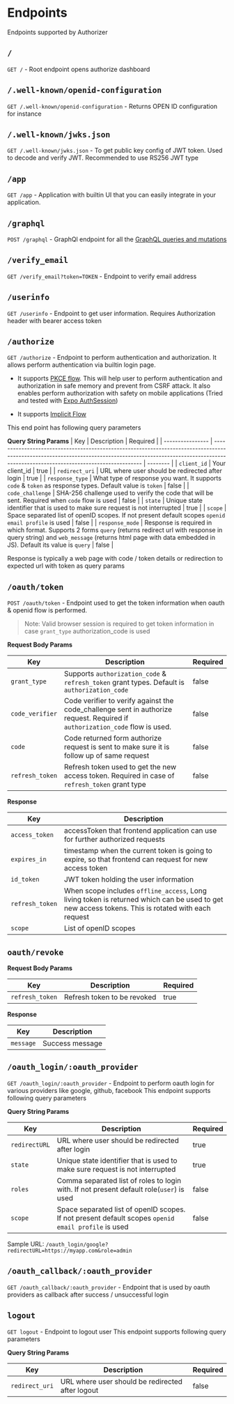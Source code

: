 # Endpoints

Endpoints supported by Authorizer

## `/`

`GET /` - Root endpoint opens authorize dashboard

## `/.well-known/openid-configuration`

`GET /.well-known/openid-configuration` - Returns OPEN ID configuration for instance

## `/.well-known/jwks.json`

`GET /.well-known/jwks.json` - To get public key config of JWT token. Used to decode and verify JWT. Recommended to use RS256 JWT type

## `/app`

`GET /app` - Application with builtin UI that you can easily integrate in your application.

## `/graphql`

`POST /graphql` - GraphQl endpoint for all the [GraphQL queries and mutations](/core/graphql-api)

## `/verify_email`

`GET /verify_email?token=TOKEN` - Endpoint to verify email address

## `/userinfo`

`GET /userinfo` - Endpoint to get user information. Requires Authorization header with bearer access token

## `/authorize`

`GET /authorize` - Endpoint to perform authentication and authorization.
It allows perform authentication via builtin login page.

- It supports [PKCE flow](https://datatracker.ietf.org/doc/html/rfc7636). This will help user to perform authentication and authorization in safe memory and prevent from CSRF attack. It also enables perform authorization with safety on mobile applications (Tried and tested with [Expo AuthSession](https://github.com/authorizerdev/examples/tree/main/with-react-native-expo))

- It supports [Implicit Flow](https://datatracker.ietf.org/doc/html/rfc6749#section-1.3.2)

This end point has following query parameters

**Query String Params**
| Key              | Description                                                                                                                                                                                                      | Required |
| ---------------- | ---------------------------------------------------------------------------------------------------------------------------------------------------------------------------------------------------------------- | -------- |
| `client_id`      | Your client_id                                                                                                                                                                                                   | true     |
| `redirect_uri`   | URL where user should be redirected after login                                                                                                                                                                  | true     |
| `response_type`  | What type of response you want. It supports `code` & `token` as response types. Default value is `token`                                                                                                         | false    |
| `code_challenge` | SHA-256 challenge used to verify the code that will be sent. Required when `code` flow is used                                                                                                                   | false    |
| `state`          | Unique state identifier that is used to make sure request is not interrupted                                                                                                                                     | true     |
| `scope`          | Space separated list of openID scopes. If not present default scopes `openid email profile` is used                                                                                                              | false    |
| `response_mode`  | Response is required in which format. Supports 2 forms `query` (returns redirect url with response in query string) and `web_message` (returns html page with data embedded in JS). Default its value is `query` | false    |

Response is typically a web page with code / token details or redirection to expected url with token as query params

## `/oauth/token`

`POST /oauth/token` - Endpoint used to get the token information when oauth & openid flow is performed.

> Note: Valid browser session is required to get token information in case `grant_type` authorization_code is used

**Request Body Params**

| Key             | Description                                                                                                                  | Required |
| --------------- | ---------------------------------------------------------------------------------------------------------------------------- | -------- |
| `grant_type`    | Supports `authorization_code` & `refresh_token` grant types. Default is `authorization_code`                                 | false    |
| `code_verifier` | Code verifier to verify against the code_challenge sent in authorize request. Required if `authorization_code` flow is used. | false    |
| `code`          | Code returned form authorize request is sent to make sure it is follow up of same request                                    | false    |
| `refresh_token` | Refresh token used to get the new access token. Required in case of `refresh_token` grant type                               | false    |

**Response**

| Key             | Description                                                                                                                                       |
| --------------- | ------------------------------------------------------------------------------------------------------------------------------------------------- |
| `access_token`  | accessToken that frontend application can use for further authorized requests                                                                     |
| `expires_in`    | timestamp when the current token is going to expire, so that frontend can request for new access token                                            |
| `id_token`      | JWT token holding the user information                                                                                                            |
| `refresh_token` | When scope includes `offline_access`, Long living token is returned which can be used to get new access tokens. This is rotated with each request |
| `scope`         | List of openID scopes                                                                                                                             |

## `oauth/revoke`

**Request Body Params**

| Key             | Description                 | Required |
| --------------- | --------------------------- | -------- |
| `refresh_token` | Refresh token to be revoked | true     |

**Response**

| Key       | Description     |
| --------- | --------------- |
| `message` | Success message |

## `/oauth_login/:oauth_provider`

`GET /oauth_login/:oauth_provider` - Endpoint to perform oauth login for various providers like google, github, facebook
This endpoint supports following query parameters

**Query String Params**

| Key           | Description                                                                                         | Required |
| ------------- | --------------------------------------------------------------------------------------------------- | -------- |
| `redirectURL` | URL where user should be redirected after login                                                     | true     |
| `state`       | Unique state identifier that is used to make sure request is not interrupted                        | true     |
| `roles`       | Comma separated list of roles to login with. If not present default role(`user`) is used            | false    |
| `scope`       | Space separated list of openID scopes. If not present default scopes `openid email profile` is used | false    |

Sample URL: `/oauth_login/google?redirectURL=https://myapp.com&role=admin`

## `/oauth_callback/:oauth_provider`

`GET /oauth_callback/:oauth_provider` - Endpoint that is used by oauth providers as callback after success / unsuccessful login

## `logout`

`GET logout` - Endpoint to logout user
This endpoint supports following query parameters

**Query String Params**

| Key            | Description                                      | Required |
| -------------- | ------------------------------------------------ | -------- |
| `redirect_uri` | URL where user should be redirected after logout | false    |
